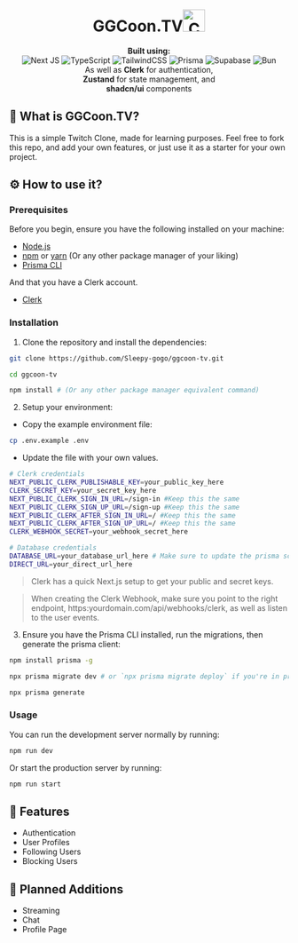 <h1 align="center">GGCoon.TV<img alt="Comet" src="https://fonts.gstatic.com/s/e/notoemoji/latest/2604_fe0f/512.webp" width="40"></h1>

<p align="center">
  <b>Built using:</b><br/>
  <img alt="Next JS" src="https://img.shields.io/badge/Next-black?style=for-the-badge&logo=next.js&logoColor=white">
  <img alt="TypeScript" src="https://img.shields.io/badge/typescript-%23007ACC.svg?style=for-the-badge&logo=typescript&logoColor=white">
  <img alt="TailwindCSS" src="https://img.shields.io/badge/tailwindcss-%2338B2AC.svg?style=for-the-badge&logo=tailwind-css&logoColor=white">
  <img alt="Prisma" src="https://img.shields.io/badge/Prisma-3982CE?style=for-the-badge&logo=Prisma&logoColor=white">
  <img alt="Supabase" src="https://img.shields.io/badge/Supabase-3ECF8E?style=for-the-badge&logo=supabase&logoColor=white">
  <img alt="Bun" src="https://img.shields.io/badge/Bun-%23000000.svg?style=for-the-badge&logo=bun&logoColor=white"><br/>
  As well as <b>Clerk</b> for authentication,<br/>
  <b>Zustand</b> for state management, and<br/>
  <b>shadcn/ui</b> components
</p>

<p align="center">
  
</p>

## 📌 What is GGCoon.TV?

This is a simple Twitch Clone, made for learning purposes. Feel free to fork this repo, and add your own features, or just use it as a starter for your own project.

## ⚙ How to use it?

### Prerequisites

Before you begin, ensure you have the following installed on your machine:

- [Node.js](https://nodejs.org/)
- [npm](https://www.npmjs.com/) or [yarn](https://yarnpkg.com/) (Or any other package manager of your liking)
- [Prisma CLI](https://www.prisma.io/docs/orm/tools/prisma-cli#installation)

And that you have a Clerk account.

- [Clerk](https://clerk.com/)

### Installation

1. Clone the repository and install the dependencies:

```bash
git clone https://github.com/Sleepy-gogo/ggcoon-tv.git

cd ggcoon-tv

npm install # (Or any other package manager equivalent command)
```

2. Setup your environment:

- Copy the example environment file:

```bash
cp .env.example .env
```

- Update the file with your own values.

```bash
# Clerk credentials
NEXT_PUBLIC_CLERK_PUBLISHABLE_KEY=your_public_key_here
CLERK_SECRET_KEY=your_secret_key_here
NEXT_PUBLIC_CLERK_SIGN_IN_URL=/sign-in #Keep this the same
NEXT_PUBLIC_CLERK_SIGN_UP_URL=/sign-up #Keep this the same
NEXT_PUBLIC_CLERK_AFTER_SIGN_IN_URL=/ #Keep this the same
NEXT_PUBLIC_CLERK_AFTER_SIGN_UP_URL=/ #Keep this the same
CLERK_WEBHOOK_SECRET=your_webhook_secret_here

# Database credentials
DATABASE_URL=your_database_url_here # Make sure to update the prisma schema if yours isn't postgres.
DIRECT_URL=your_direct_url_here
```

> Clerk has a quick Next.js setup to get your public and secret keys.

> When creating the Clerk Webhook, make sure you point to the right endpoint, https:yourdomain.com/api/webhooks/clerk, as well as listen to the user events.

3. Ensure you have the Prisma CLI installed, run the migrations, then generate the prisma client:

```bash
npm install prisma -g

npx prisma migrate dev # or `npx prisma migrate deploy` if you're in production

npx prisma generate
```

### Usage

You can run the development server normally by running:

```bash
npm run dev
```

Or start the production server by running:

```bash
npm run start
```

## 🍁 Features

- Authentication
- User Profiles
- Following Users
- Blocking Users

## 📝 Planned Additions

- Streaming
- Chat
- Profile Page
